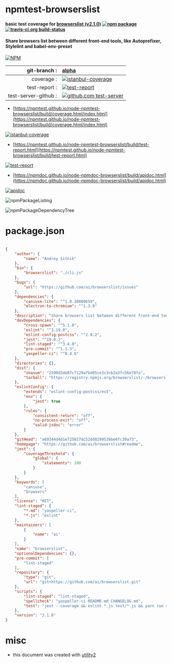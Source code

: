 # npmtest-browserslist

#### basic test coverage for  [browserslist (v2.1.0)](https://github.com/ai/browserslist#readme)  [![npm package](https://img.shields.io/npm/v/npmtest-browserslist.svg?style=flat-square)](https://www.npmjs.org/package/npmtest-browserslist) [![travis-ci.org build-status](https://api.travis-ci.org/npmtest/node-npmtest-browserslist.svg)](https://travis-ci.org/npmtest/node-npmtest-browserslist)

#### Share browsers list between different front-end tools, like Autoprefixer, Stylelint and babel-env-preset

[![NPM](https://nodei.co/npm/browserslist.png?downloads=true&downloadRank=true&stars=true)](https://www.npmjs.com/package/browserslist)

| git-branch : | [alpha](https://github.com/npmtest/node-npmtest-browserslist/tree/alpha)|
|--:|:--|
| coverage : | [![istanbul-coverage](https://npmtest.github.io/node-npmtest-browserslist/build/coverage.badge.svg)](https://npmtest.github.io/node-npmtest-browserslist/build/coverage.html/index.html)|
| test-report : | [![test-report](https://npmtest.github.io/node-npmtest-browserslist/build/test-report.badge.svg)](https://npmtest.github.io/node-npmtest-browserslist/build/test-report.html)|
| test-server-github : | [![github.com test-server](https://npmtest.github.io/node-npmtest-browserslist/GitHub-Mark-32px.png)](https://npmtest.github.io/node-npmtest-browserslist/build/app/index.html) | | build-artifacts : | [![build-artifacts](https://npmtest.github.io/node-npmtest-browserslist/glyphicons_144_folder_open.png)](https://github.com/npmtest/node-npmtest-browserslist/tree/gh-pages/build)|

- [https://npmtest.github.io/node-npmtest-browserslist/build/coverage.html/index.html](https://npmtest.github.io/node-npmtest-browserslist/build/coverage.html/index.html)

[![istanbul-coverage](https://npmtest.github.io/node-npmtest-browserslist/build/screenCapture.buildCi.browser.%252Ftmp%252Fbuild%252Fcoverage.lib.html.png)](https://npmtest.github.io/node-npmtest-browserslist/build/coverage.html/index.html)

- [https://npmtest.github.io/node-npmtest-browserslist/build/test-report.html](https://npmtest.github.io/node-npmtest-browserslist/build/test-report.html)

[![test-report](https://npmtest.github.io/node-npmtest-browserslist/build/screenCapture.buildCi.browser.%252Ftmp%252Fbuild%252Ftest-report.html.png)](https://npmtest.github.io/node-npmtest-browserslist/build/test-report.html)

- [https://npmdoc.github.io/node-npmdoc-browserslist/build/apidoc.html](https://npmdoc.github.io/node-npmdoc-browserslist/build/apidoc.html)

[![apidoc](https://npmdoc.github.io/node-npmdoc-browserslist/build/screenCapture.buildCi.browser.%252Ftmp%252Fbuild%252Fapidoc.html.png)](https://npmdoc.github.io/node-npmdoc-browserslist/build/apidoc.html)

![npmPackageListing](https://npmtest.github.io/node-npmtest-browserslist/build/screenCapture.npmPackageListing.svg)

![npmPackageDependencyTree](https://npmtest.github.io/node-npmtest-browserslist/build/screenCapture.npmPackageDependencyTree.svg)



# package.json

```json

{
    "author": {
        "name": "Andrey Sitnik"
    },
    "bin": {
        "browserslist": "./cli.js"
    },
    "bugs": {
        "url": "https://github.com/ai/browserslist/issues"
    },
    "dependencies": {
        "caniuse-lite": "^1.0.30000659",
        "electron-to-chromium": "^1.3.8"
    },
    "description": "Share browsers list between different front-end tools, like Autoprefixer, Stylelint and babel-env-preset",
    "devDependencies": {
        "cross-spawn": "^5.1.0",
        "eslint": "^3.19.0",
        "eslint-config-postcss": "^2.0.2",
        "jest": "^19.0.2",
        "lint-staged": "^3.4.0",
        "pre-commit": "^1.1.3",
        "yaspeller-ci": "^0.4.0"
    },
    "directories": {},
    "dist": {
        "shasum": "2590d3de07c7129a7bd05ce3c3cb2a3fc56e78fa",
        "tarball": "https://registry.npmjs.org/browserslist/-/browserslist-2.1.0.tgz"
    },
    "eslintConfig": {
        "extends": "eslint-config-postcss/es5",
        "env": {
            "jest": true
        },
        "rules": {
            "consistent-return": "off",
            "no-process-exit": "off",
            "valid-jsdoc": "error"
        }
    },
    "gitHead": "a69344d4d1e725827dc52dd8299526be6fc39a73",
    "homepage": "https://github.com/ai/browserslist#readme",
    "jest": {
        "coverageThreshold": {
            "global": {
                "statements": 100
            }
        }
    },
    "keywords": [
        "caniuse",
        "browsers"
    ],
    "license": "MIT",
    "lint-staged": {
        "*.md": "yaspeller-ci",
        "*.js": "eslint"
    },
    "maintainers": [
        {
            "name": "ai"
        }
    ],
    "name": "browserslist",
    "optionalDependencies": {},
    "pre-commit": [
        "lint-staged"
    ],
    "repository": {
        "type": "git",
        "url": "git+https://github.com/ai/browserslist.git"
    },
    "scripts": {
        "lint-staged": "lint-staged",
        "spellcheck": "yaspeller-ci README.md CHANGELOG.md",
        "test": "jest --coverage && eslint *.js test/*.js && yarn run spellcheck"
    },
    "version": "2.1.0"
}
```



# misc
- this document was created with [utility2](https://github.com/kaizhu256/node-utility2)
